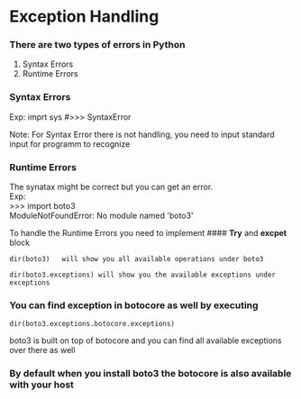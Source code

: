 # Exception Handling
### There are two types of errors in Python

1. Syntax Errors
2. Runtime Errors

### Syntax Errors
Exp:
imprt sys 
#>>> SyntaxError 

Note: For Syntax Error there is not handling, you need to input standard input for programm to recognize

### Runtime Errors
The synatax might be correct but you can get an error.
<br> Exp: 
<br> >>> import boto3 
<br> ModuleNotFoundError: No module named 'boto3'

To handle the Runtime Errors you need to implement ####  <b>Try</b> and <b>excpet</b> block

```
dir(boto3)   will show you all available operations under boto3

dir(boto3.exceptions) will show you the available exceptions under exceptions 
```

### You can find exception in botocore as well by executing
```
dir(boto3.exceptions.botocore.exceptions)
```
boto3 is built on top of botocore and you can find all available exceptions over there as well 

### By default when you install boto3 the botocore is also available with your host